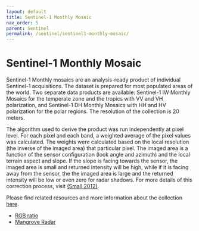```yaml
---
layout: default
title: Sentinel-1 Monthly Mosaic
nav_order: 5
parent: Sentinel
permalink: /sentinel/sentinel1-monthly-mosaic/
---
```


# Sentinel-1 Monthly Mosaic

Sentinel-1 Monthly mosaics are an analysis-ready product of individual Sentinel-1 acquisitions. The dataset is prepared for most populated areas of the world. Two separate data products are available: Sentinel-1 IW Monthly Mosaics for the temperate zone and the tropics with VV and VH polarization, and Sentinel-1 DH Monthly Mosaics with HH and HV polarization for the polar regions. The resolution of the collection is 20 meters.

The algorithm used to derive the product was run independently at pixel level. For each pixel and each band, a weighted average of the pixel values was calculated. The weights were calculated based on the local resolution (the inverse of the imaged area) that particular pixel. The imaged area is a function of the sensor configuration (look angle and azimuth) and the local terrain aspect and slope. If the slope is facing towards the sensor, the imaged area is small and returned intensity will be high, while if it is facing away from the sensor, the the imaged area is large and the returned intensity will be low or even zero for radar shadows.
For more details of this correction process, visit [(Small 2012)](https://ieeexplore.ieee.org/abstract/document/6350465).

Please find related resources and more information about the collection [here](https://documentation.dataspace.copernicus.eu/APIs/SentinelHub/Data/S1GRD.html#processing-chain).

- [RGB ratio](/sentinel1-monthly-mosaic/rgb_ratio)
- [Mangrove Radar](/sentinel1-monthly-mosaic/mangrove_radar)
